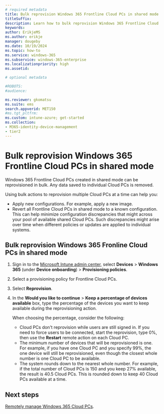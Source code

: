 ```yaml
---
# required metadata
title: Bulk reprovision Windows 365 Frontline Cloud PCs in shared mode
titleSuffix:
description: Learn how to bulk reprovision Windows 365 Frontline Cloud PCs in shared mode
keywords:
author: ErikjeMS  
ms.author: erikje
manager: dougeby
ms.date: 10/19/2024
ms.topic: how-to
ms.service: windows-365
ms.subservice: windows-365-enterprise
ms.localizationpriority: high
ms.assetid: 

# optional metadata

#ROBOTS:
#audience:

ms.reviewer: gkomatsu
ms.suite: ems
search.appverid: MET150
#ms.tgt_pltfrm:
ms.custom: intune-azure; get-started
ms.collection:
- M365-identity-device-management
- tier2
---
```


# Bulk reprovision Windows 365 Frontline Cloud PCs in shared mode

Windows 365 Frontline Cloud PCs created in shared mode can be reprovisioned in bulk. Any data saved to individual Cloud PCs is removed.

Using bulk actions to reprovision multiple Cloud PCs at a time can help you:

- Apply new configurations. For example, apply a new image.
- Revert all Frontline Cloud PCs in shared mode to a known configuration. This can help minimize configuration discrepancies that might across your pool of available shared Cloud PCs. Such discrepancies might arise over time when different policies or updates are applied to individual systems.

## Bulk reprovision Windows 365 Fronline Cloud PCs in shared mode

1. Sign in to the [Microsoft Intune admin center](https://go.microsoft.com/fwlink/?linkid=2109431), select **Devices** > **Windows 365** (under **Device onboarding**) > **Provisioning policies**.
2. Select a provisioning policy for Frontline Cloud PCs.
3. Select **Reprovision**.
4. In the **Would you like to continue** > **Keep a percentage of devices available** box, type the percentage of the devices you want to keep available during the reprovisioning action.

    When choosing the percentage, consider the following:
      - Cloud PCs don't reprovision while users are still signed in. If you need to force users to be connected, start the reprovision, type 0%, then use the **Restart** remote action on each Cloud PC.
      - The minimum number of devices that will be reprovisioned is one. For example, if you have one Cloud PC and you specify 99%, the one device will still be reprovisioned, even though the closest whole number is one Cloud PC to be available.
      - The system rounds down to the nearest whole number. For example, if the total number of Cloud PCs is 150 and you keep 27% available, the result is 40.5 Cloud PCs. This is rounded down to keep 40 Cloud PCs available at a time.

<!-- ########################## -->
## Next steps

[Remotely manage Windows 365 Cloud PCs](remotely-manage-cloud-pc.md).
